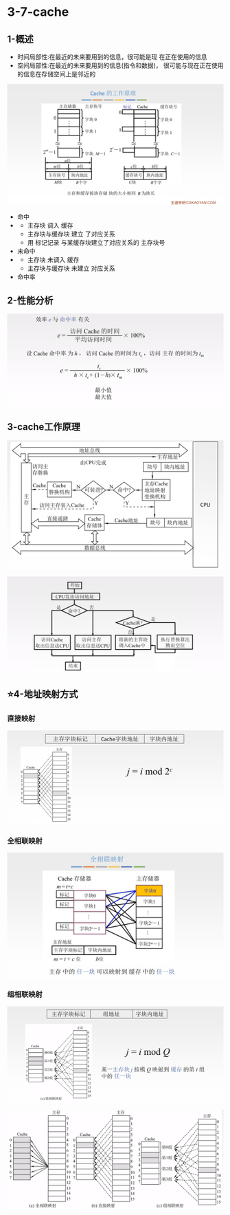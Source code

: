 # 3-7-cache

## 1-概述

* 时间局部性:在最近的未来要用到的信息，很可能是现 在正在使用的信息 
* 空间局部性:在最近的未来要用到的信息\(指令和数据\)， 很可能与现在正在使用的信息在存储空间上是邻近的

![](../../.gitbook/assets/image%20%28113%29.png)



* 命中 
* * 主存块 调入 缓存 
  * 主存块与缓存块 建立 了对应关系 
  * 用 标记记录 与某缓存块建立了对应关系的 主存块号
* 未命中 
* * 主存块 未调入 缓存 
  * 主存块与缓存块 未建立 对应关系
* 命中率

## 2-性能分析

![](../../.gitbook/assets/image%20%28305%29.png)

## 3-cache工作原理

![](../../.gitbook/assets/image%20%2820%29.png)

![](../../.gitbook/assets/image%20%2834%29.png)

## ⭐️4-地址映射方式

### 直接映射

![](../../.gitbook/assets/image%20%28276%29.png)

### 全相联映射

![](../../.gitbook/assets/image%20%28245%29.png)

### 组相联映射

![](../../.gitbook/assets/image%20%2889%29.png)

![](../../.gitbook/assets/image%20%28164%29.png)





